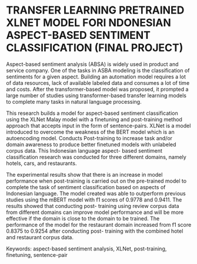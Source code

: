 # TRANSFER LEARNING PRETRAINED XLNET MODEL FORI NDONESIAN ASPECT-BASED SENTIMENT CLASSIFICATION (FINAL PROJECT)

Aspect-based sentiment analysis (ABSA) is widely used in product and service company. One of the tasks in ASBA modeling is the classification of sentiments for a given aspect. Building an automation model requires a lot of data resources, lack of available labeled data and consumes a lot of time and costs. After the transformer-based model was proposed, it prompted a large number of studies using transformer-based transfer learning models to complete many tasks in natural language processing.


This research builds a model for aspect-based sentiment classification using the XLNet Malay model with a finetuning and post-training method approach that accepts input in the form of sentence-pairs. XLNet is a model introduced to overcome the weakness of the BERT model which is an autoencoding model. Conducts Post-training to increase task and/or domain awareness to produce better finetuned models with unlabeled corpus data. This Indonesian language aspect- based sentiment classification research was conducted for three different domains, namely hotels, cars, and restaurants.


The experimental results show that there is an increase in model performance when post-training is carried out on the pre-trained model to complete the task of sentiment classification based on aspects of Indonesian language. The model created was able to outperform previous studies using the mBERT model with f1 scores of 0.9778 and 0.9411. The results showed that conducting post- training using review corpus data from different domains can improve model performance and will be more effective if the domain is close to the domain to be trained. The performance of the model for the restaurant domain increased from f1 score 0.8375 to 0.9254 after conducting post- training with the combined hotel and restaurant corpus data.


Keywords: aspect-based sentiment analysis, XLNet, post-training, finetuning, sentence-pair

